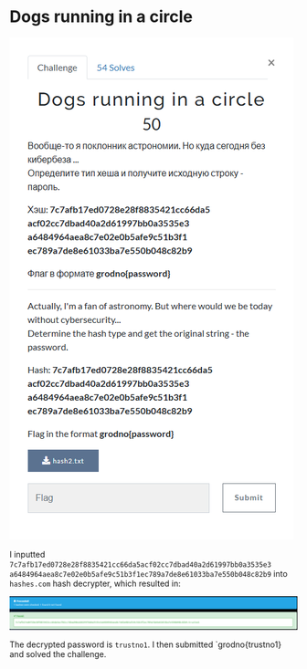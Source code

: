 # Dogs running in a circle

![](../images/dogs-running-in-a-circle-part-1.png)

I inputted `7c7afb17ed0728e28f8835421cc66da5acf02cc7dbad40a2d61997bb0a3535e3 a6484964aea8c7e02e0b5afe9c51b3f1ec789a7de8e61033ba7e550b048c82b9` into `hashes.com` hash decrypter, which resulted in:

![](../images/dogs-running-in-a-circle-part-2.png)

The decrypted password is `trustno1`. I then submitted `grodno{trustno1} and solved the challenge.

